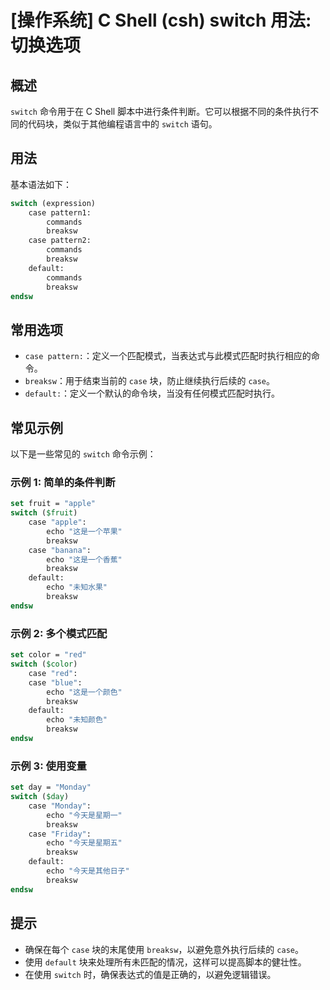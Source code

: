 # [操作系统] C Shell (csh) switch 用法: 切换选项

## 概述
`switch` 命令用于在 C Shell 脚本中进行条件判断。它可以根据不同的条件执行不同的代码块，类似于其他编程语言中的 `switch` 语句。

## 用法
基本语法如下：
```csh
switch (expression)
    case pattern1:
        commands
        breaksw
    case pattern2:
        commands
        breaksw
    default:
        commands
        breaksw
endsw
```

## 常用选项
- `case pattern:`：定义一个匹配模式，当表达式与此模式匹配时执行相应的命令。
- `breaksw`：用于结束当前的 `case` 块，防止继续执行后续的 `case`。
- `default:`：定义一个默认的命令块，当没有任何模式匹配时执行。

## 常见示例
以下是一些常见的 `switch` 命令示例：

### 示例 1: 简单的条件判断
```csh
set fruit = "apple"
switch ($fruit)
    case "apple":
        echo "这是一个苹果"
        breaksw
    case "banana":
        echo "这是一个香蕉"
        breaksw
    default:
        echo "未知水果"
        breaksw
endsw
```

### 示例 2: 多个模式匹配
```csh
set color = "red"
switch ($color)
    case "red":
    case "blue":
        echo "这是一个颜色"
        breaksw
    default:
        echo "未知颜色"
        breaksw
endsw
```

### 示例 3: 使用变量
```csh
set day = "Monday"
switch ($day)
    case "Monday":
        echo "今天是星期一"
        breaksw
    case "Friday":
        echo "今天是星期五"
        breaksw
    default:
        echo "今天是其他日子"
        breaksw
endsw
```

## 提示
- 确保在每个 `case` 块的末尾使用 `breaksw`，以避免意外执行后续的 `case`。
- 使用 `default` 块来处理所有未匹配的情况，这样可以提高脚本的健壮性。
- 在使用 `switch` 时，确保表达式的值是正确的，以避免逻辑错误。